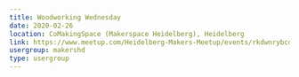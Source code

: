 ```yaml
---
title: Woodworking Wednesday
date: 2020-02-26
location: CoMakingSpace (Makerspace Heidelberg), Heidelberg
link: https://www.meetup.com/Heidelberg-Makers-Meetup/events/rkdwnrybcdbjc/
usergroup: makershd
type: usergroup
---
```

